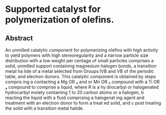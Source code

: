 # Supported catalyst for polymerization of olefins.

## Abstract
An unmilled catalytic component for polymerizing olefins with high activity to yield polymers with high stereoregularity and a narrow particle size distribution with a low weight per centage of small particles comprises a solid, unmilled support containing magnesium halogen bonds, a transition metal ha lide of a metal selected from Groups IVB and VB of the periodic table, and electron donors. This catalytic component is obtained by steps compris ing a contacting a Mg OR ₂ and or Mn OR ₂ compound with a Ti OR ₄ compound to comprise a liquid, where R is a hy drocarbyl or halogenated hydrocarbyl moiety containing 1 to 20 carbon atoms or a halogen, b reacting the liquid with a fluid comprising a halogenat ing agent and treatment with an electron donor to form a treat ed solid, and c post treating the solid with a transition metal halide.